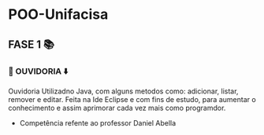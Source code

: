 # POO-Unifacisa

##  FASE 1 📚


### 📄 OUVIDORIA ⬇️

Ouvidoria Utilizadno Java, com alguns metodos como: 
adicionar, listar, remover e editar. Feita na Ide Eclipse e com fins de estudo, 
para aumentar o conhecimento e assim aprimorar cada vez mais como programdor.

- Competência refente ao professor Daniel Abella 
